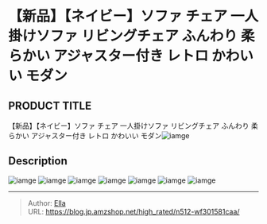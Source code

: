 # 【新品】【ネイビー】ソファ チェア 一人掛けソファ リビングチェア ふんわり 柔らかい アジャスター付き レトロ かわいい モダン


## PRODUCT TITLE 

【新品】【ネイビー】ソファ チェア 一人掛けソファ リビングチェア ふんわり 柔らかい アジャスター付き レトロ かわいい モダン![iamge](https://b2bfiles1.gigab2b.cn/image/wkseller/301/20230220_e2853f20021d7f238d636b3fd101b431.jpg)

## Description











![iamge](https://b2bfiles1.gigab2b.cn/image/wkseller/301/20230220_65ed2f2622973faf060c72ebb24e7f57.jpg)
![iamge](https://b2bfiles1.gigab2b.cn/image/wkseller/301/20230220_84f849bb367e452b00da2bdeac592ed6.jpg)
![iamge](https://b2bfiles1.gigab2b.cn/image/wkseller/301/20230220_b393e5dc40ade4b4de6713334087b67b.jpg)
![iamge](https://b2bfiles1.gigab2b.cn/image/wkseller/301/20230220_4f2a869221cf20ae2855c72001e1e8ee.jpg)
![iamge](https://b2bfiles1.gigab2b.cn/image/wkseller/301/20230220_cffb8134dcbc8cb02f2b96457975c8c9.jpg)
![iamge](https://b2bfiles1.gigab2b.cn/image/wkseller/301/20230220_18b5f3ba6d3e30f9436257c091ec5d1f.jpg)
![iamge](https://b2bfiles1.gigab2b.cn/image/wkseller/301/20230220_3ba06cb347b1448d5558d49e39d11f4b.jpg)


---

> Author: [Ella](https://blog.jp.amzshop.net/)  
> URL: https://blog.jp.amzshop.net/high_rated/n512-wf301581caa/  

